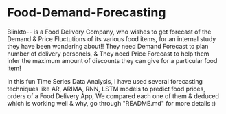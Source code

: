# Food-Demand-Forecasting
Blinkto-- is a Food Delivery Company, who wishes to get forecast of the Demand & Price Fluctutions of its various food items, for an internal study they have been wondering about!! They need Demand Forecast to plan number of delivery personels, & They need Price Forecast to help them infer the maximum amount of discounts they can give for a particular food item!
<br>

In this fun Time Series Data Analysis, I have used several forecasting techniques like AR, ARIMA, RNN, LSTM models to predict food prices, orders of a Food Delivery App, We compared each one of them &amp; deduced which is working well &amp; why, go through "README.md" for more details :)

